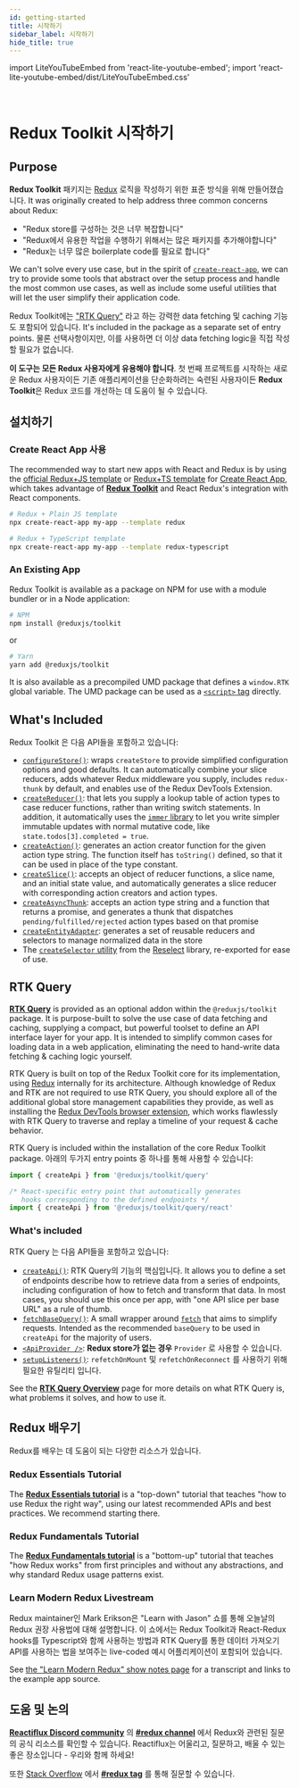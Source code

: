 ```yaml
---
id: getting-started
title: 시작하기
sidebar_label: 시작하기
hide_title: true
---
```


import LiteYouTubeEmbed from 'react-lite-youtube-embed';
import 'react-lite-youtube-embed/dist/LiteYouTubeEmbed.css'

&nbsp;

# Redux Toolkit 시작하기

## Purpose

**Redux Toolkit** 패키지는 [Redux](https://redux.js.org) 로직을 작성하기 위한 표준 방식을 위해 만들어졌습니다. It was originally created to help address three common concerns about Redux:

- "Redux store를 구성하는 것은 너무 복잡합니다"
- "Redux에서 유용한 작업을 수행하기 위해서는 많은 패키지를 추가해야합니다"
- "Redux는 너무 많은 boilerplate code를 필요로 합니다"

We can't solve every use case, but in the spirit of [`create-react-app`](https://github.com/facebook/create-react-app), we can try to provide some tools that abstract over the setup process and handle the most common use cases, as well as include some useful utilities that will let the user simplify their application code.

Redux Toolkit에는 ["RTK Query"](#rtk-query) 라고 하는 강력한 data fetching 및 caching 기능도 포함되어 있습니다. It's included in the package as a separate set of entry points. 물론 선택사항이지만, 이를 사용하면 더 이상 data fetching logic을 직접 작성할 필요가 없습니다.

**이 도구는 모든 Redux 사용자에게 유용해야 합니다**. 첫 번째 프로젝트를 시작하는 새로운 Redux 사용자이든 기존 애플리케이션을 단순화하려는 숙련된 사용자이든 **Redux Toolkit**은 Redux 코드를 개선하는 데 도움이 될 수 있습니다.

## 설치하기

### Create React App 사용

The recommended way to start new apps with React and Redux is by using the [official Redux+JS template](https://github.com/reduxjs/cra-template-redux) or [Redux+TS template](https://github.com/reduxjs/cra-template-redux-typescript) for [Create React App](https://github.com/facebook/create-react-app), which takes advantage of **[Redux Toolkit](https://redux-toolkit.js.org/)** and React Redux's integration with React components.

```bash
# Redux + Plain JS template
npx create-react-app my-app --template redux

# Redux + TypeScript template
npx create-react-app my-app --template redux-typescript
```

### An Existing App

Redux Toolkit is available as a package on NPM for use with a module bundler or in a Node application:

```bash
# NPM
npm install @reduxjs/toolkit
```

or

```bash
# Yarn
yarn add @reduxjs/toolkit
```

It is also available as a precompiled UMD package that defines a `window.RTK` global variable.
The UMD package can be used as a [`<script>` tag](https://unpkg.com/@reduxjs/toolkit/dist/redux-toolkit.umd.js) directly.

## What's Included

Redux Toolkit 은 다음 API들을 포함하고 있습니다:

- [`configureStore()`](../api/configureStore.mdx): wraps `createStore` to provide simplified configuration options and good defaults. It can automatically combine your slice reducers, adds whatever Redux middleware you supply, includes `redux-thunk` by default, and enables use of the Redux DevTools Extension.
- [`createReducer()`](../api/createReducer.mdx): that lets you supply a lookup table of action types to case reducer functions, rather than writing switch statements. In addition, it automatically uses the [`immer` library](https://github.com/immerjs/immer) to let you write simpler immutable updates with normal mutative code, like `state.todos[3].completed = true`.
- [`createAction()`](../api/createAction.mdx): generates an action creator function for the given action type string. The function itself has `toString()` defined, so that it can be used in place of the type constant.
- [`createSlice()`](../api/createSlice.mdx): accepts an object of reducer functions, a slice name, and an initial state value, and automatically generates a slice reducer with corresponding action creators and action types.
- [`createAsyncThunk`](../api/createAsyncThunk.mdx): accepts an action type string and a function that returns a promise, and generates a thunk that dispatches `pending/fulfilled/rejected` action types based on that promise
- [`createEntityAdapter`](../api/createEntityAdapter.mdx): generates a set of reusable reducers and selectors to manage normalized data in the store
- The [`createSelector` utility](../api/createSelector.mdx) from the [Reselect](https://github.com/reduxjs/reselect) library, re-exported for ease of use.

## RTK Query

[**RTK Query**](../rtk-query/overview.md) is provided as an optional addon within the `@reduxjs/toolkit` package. It is purpose-built to solve the use case of data fetching and caching, supplying a compact, but powerful toolset to define an API interface layer for your app. It is intended to simplify common cases for loading data in a web application, eliminating the need to hand-write data fetching & caching logic yourself.

RTK Query is built on top of the Redux Toolkit core for its implementation, using [Redux](https://redux.js.org/) internally for its architecture. Although knowledge of Redux and RTK are not required to use RTK Query, you should explore all of the additional global store management capabilities they provide, as well as installing the [Redux DevTools browser extension](https://github.com/reduxjs/redux-devtools), which works flawlessly with RTK Query to traverse and replay a timeline of your request & cache behavior.

RTK Query is included within the installation of the core Redux Toolkit package. 아래의 두가지 entry points 중 하나를 통해 사용할 수 있습니다:

```ts no-transpile
import { createApi } from '@reduxjs/toolkit/query'

/* React-specific entry point that automatically generates
   hooks corresponding to the defined endpoints */
import { createApi } from '@reduxjs/toolkit/query/react'
```

### What's included

RTK Query 는 다음 API들을 포함하고 있습니다:

- [`createApi()`](../rtk-query/api/createApi.mdx): RTK Query의 기능의 핵심입니다. It allows you to define a set of endpoints describe how to retrieve data from a series of endpoints, including configuration of how to fetch and transform that data. In most cases, you should use this once per app, with "one API slice per base URL" as a rule of thumb.
- [`fetchBaseQuery()`](../rtk-query/api/fetchBaseQuery.mdx): A small wrapper around [`fetch`](https://developer.mozilla.org/en-US/docs/Web/API/Fetch_API) that aims to simplify requests. Intended as the recommended `baseQuery` to be used in `createApi` for the majority of users.
- [`<ApiProvider />`](../rtk-query/api/ApiProvider.mdx): **Redux store가 없는 경우**  `Provider` 로 사용할 수 있습니다.
- [`setupListeners()`](../rtk-query/api/setupListeners.mdx): `refetchOnMount` 및 `refetchOnReconnect` 를 사용하기 위해 필요한 유틸리티 입니다.

See the [**RTK Query Overview**](../rtk-query/overview.md) page for more details on what RTK Query is, what problems it solves, and how to use it.

## Redux 배우기

Redux를 배우는 데 도움이 되는 다양한 리소스가 있습니다.

### Redux Essentials Tutorial

The [**Redux Essentials tutorial**](https://redux.js.org/tutorials/essentials/part-1-overview-concepts) is a "top-down" tutorial that teaches "how to use Redux the right way", using our latest recommended APIs and best practices. We recommend starting there.

### Redux Fundamentals Tutorial

The [**Redux Fundamentals tutorial**](https://redux.js.org/tutorials/fundamentals/part-1-overview) is a "bottom-up" tutorial that teaches "how Redux works" from first principles and without any abstractions, and why standard Redux usage patterns exist.

### Learn Modern Redux Livestream

Redux maintainer인 Mark Erikson은 "Learn with Jason" 쇼를 통해 오늘날의 Redux 권장 사용법에 대해 설명합니다. 이 쇼에서는 Redux Toolkit과 React-Redux hooks를 Typescript와 함께 사용하는 방법과 RTK Query를 통한 데이터 가져오기 API를 사용하는 법을 보여주는 live-coded 예시 어플리케이션이 포함되어 있습니다.

See [the "Learn Modern Redux" show notes page](https://www.learnwithjason.dev/let-s-learn-modern-redux) for a transcript and links to the example app source.

<LiteYouTubeEmbed 
    id="9zySeP5vH9c"
    title="Learn Modern Redux - Redux Toolkit, React-Redux Hooks, and RTK Query"
/>

## 도움 및 논의

**[Reactiflux Discord community](http://www.reactiflux.com)** 의 **[#redux channel](https://discord.gg/0ZcbPKXt5bZ6au5t)** 에서 Redux와 관련된 질문의 공식 리소스를 확인할 수 있습니다. Reactiflux는 어울리고, 질문하고, 배울 수 있는 좋은 장소입니다 - 우리와 함께 하세요!

또한 [Stack Overflow](https://stackoverflow.com) 에서 **[#redux tag](https://stackoverflow.com/questions/tagged/redux)** 를 통해 질문할 수 있습니다.
